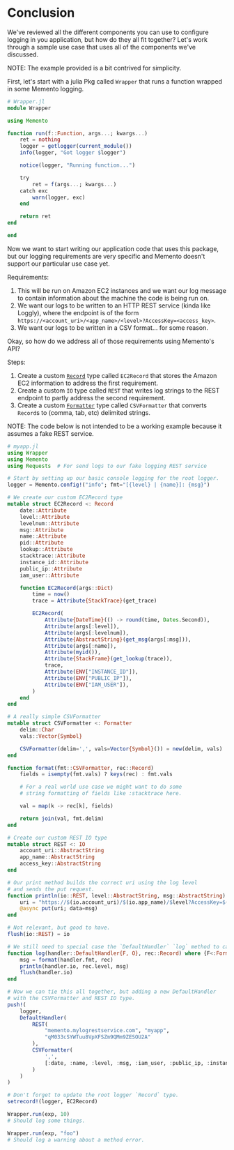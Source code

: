 # Conclusion

We've reviewed all the different components you can use to configure logging in you application, but how do they all fit together?
Let's work through a sample use case that uses all of the components we've discussed.

NOTE: The example provided is a bit contrived for simplicity.

First, let's start with a julia Pkg called `Wrapper` that runs a function wrapped in some Memento logging.

```julia
# Wrapper.jl
module Wrapper

using Memento

function run(f::Function, args...; kwargs...)
    ret = nothing
    logger = getlogger(current_module())
    info(logger, "Got logger $logger")

    notice(logger, "Running function...")

    try
        ret = f(args...; kwargs...)
    catch exc
        warn(logger, exc)
    end

    return ret
end

end
```

Now we want to start writing our application code that uses this package, but our logging requirements are very specific and Memento doesn't support our particular use case yet.

Requirements:

1. This will be run on Amazon EC2 instances and we want our log message to contain information about the machine the code is being run on.
2. We want our logs to be written to an HTTP REST service (kinda like Loggly), where the endpoint is of the form `https://<account_uri>/<app_name>/<level>?AccessKey=<access_key>`.
3. We want our logs to be written in a CSV format... for some reason.

Okay, so how do we address all of those requirements using Memento's API?

Steps:

1. Create a custom [`Record`](@ref) type called `EC2Record` that stores the Amazon EC2 information to address the first requirement.
2. Create a custom `IO` type called `REST` that writes log strings to the REST endpoint to partly address the second requirement.
3. Create a custom [`Formatter`](@ref) type called `CSVFormatter` that converts `Record`s to (comma, tab, etc) delimited strings.

NOTE: The code below is not intended to be a working example because it assumes a fake REST service.

```julia
# myapp.jl
using Wrapper
using Memento
using Requests  # For send logs to our fake logging REST service

# Start by setting up our basic console logging for the root logger.
logger = Memento.config!("info"; fmt="[{level} | {name}]: {msg}")

# We create our custom EC2Record type
mutable struct EC2Record <: Record
    date::Attribute
    level::Attribute
    levelnum::Attribute
    msg::Attribute
    name::Attribute
    pid::Attribute
    lookup::Attribute
    stacktrace::Attribute
    instance_id::Attribute
    public_ip::Attribute
    iam_user::Attribute

    function EC2Record(args::Dict)
        time = now()
        trace = Attribute{StackTrace}(get_trace)

        EC2Record(
            Attribute{DateTime}(() -> round(time, Dates.Second)),
            Attribute(args[:level]),
            Attribute(args[:levelnum]),
            Attribute{AbstractString}(get_msg(args[:msg])),
            Attribute(args[:name]),
            Attribute(myid()),
            Attribute{StackFrame}(get_lookup(trace)),
            trace,
            Attribute(ENV["INSTANCE_ID"]),
            Attribute(ENV["PUBLIC_IP"]),
            Attribute(ENV["IAM_USER"]),
        )
    end
end

# A really simple CSVFormatter
mutable struct CSVFormatter <: Formatter
    delim::Char
    vals::Vector{Symbol}

    CSVFormatter(delim=',', vals=Vector{Symbol}()) = new(delim, vals)
end

function format(fmt::CSVFormatter, rec::Record)
    fields = isempty(fmt.vals) ? keys(rec) : fmt.vals

    # For a real world use case we might want to do some
    # string formatting of fields like :stacktrace here.

    val = map(k -> rec[k], fields)

    return join(val, fmt.delim)
end

# Create our custom REST IO type
mutable struct REST <: IO
    account_uri::AbstractString
    app_name::AbstractString
    access_key::AbstractString
end

# Our print method builds the correct uri using the log level
# and sends the put request.
function println(io::REST, level::AbstractString, msg::AbstractString)
    uri = "https://$(io.account_uri)/$(io.app_name)/$level?AccessKey=$(io.access_key)"
    @async put(uri; data=msg)
end

# Not relevant, but good to have.
flush(io::REST) = io

# We still need to special case the `DefaultHandler` `log` method to call  `println(io::REST, level, msg)`
function log(handler::DefaultHandler{F, O}, rec::Record) where {F<:Formatter, O<:REST}
    msg = format(handler.fmt, rec)
    println(handler.io, rec.level, msg)
    flush(handler.io)
end

# Now we can tie this all together, but adding a new DefaultHandler
# with the CSVFormatter and REST IO type.
push!(
    logger,
    DefaultHandler(
        REST(
            "memento.mylogrestservice.com", "myapp",
            "qM033cSYWTuu8VpXFSZm9QMm9ZESOU2A"
        ),
        CSVFormatter(
            ',',
            [:date, :name, :level, :msg, :iam_user, :public_ip, :instance_id]
        )
    )
)

# Don't forget to update the root logger `Record` type.
setrecord!(logger, EC2Record)

Wrapper.run(exp, 10)
# Should log some things.

Wrapper.run(exp, "foo")
# Should log a warning about a method error.
```
